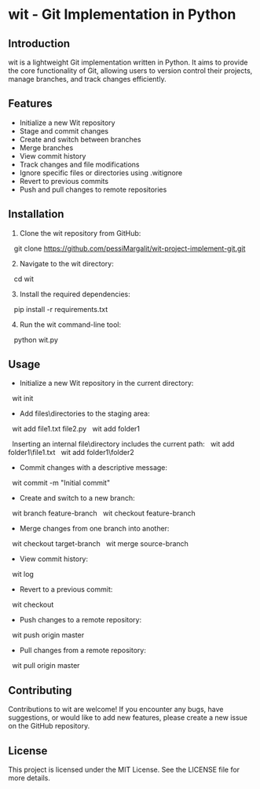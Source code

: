 # wit - Git Implementation in Python

## Introduction
wit is a lightweight Git implementation written in Python. It aims to provide the core functionality of Git, allowing users to version control their projects, manage branches, and track changes efficiently.

## Features
- Initialize a new Wit repository
- Stage and commit changes
- Create and switch between branches
- Merge branches
- View commit history
- Track changes and file modifications
- Ignore specific files or directories using .witignore
- Revert to previous commits
- Push and pull changes to remote repositories

## Installation
1. Clone the wit repository from GitHub:
   

   git clone https://github.com/pessiMargalit/wit-project-implement-git.git
   

2. Navigate to the wit directory:
   

   cd wit
   

3. Install the required dependencies:
   

   pip install -r requirements.txt
   

4. Run the wit command-line tool:
   

   python wit.py
   

## Usage
- Initialize a new Wit repository in the current directory:
  

  wit init
  

- Add files\directories to the staging area:

  wit add file1.txt file2.py
  wit add folder1

  Inserting an internal file\directory includes the current path:
  wit add folder1\file1.txt
  wit add folder1\folder2

- Commit changes with a descriptive message:
  

  wit commit -m "Initial commit"
  

- Create and switch to a new branch:
  

  wit branch feature-branch
  wit checkout feature-branch
  

- Merge changes from one branch into another:
  

  wit checkout target-branch
  wit merge source-branch
  

- View commit history:
  

  wit log
  

- Revert to a previous commit:
  

  wit checkout <commit-hash>
  

- Push changes to a remote repository:
  

  wit push origin master
  

- Pull changes from a remote repository:
  

  wit pull origin master
  

## Contributing
Contributions to wit are welcome! If you encounter any bugs, have suggestions, or would like to add new features, please create a new issue on the GitHub repository.

## License

This project is licensed under the MIT License. See the LICENSE file for more details.
